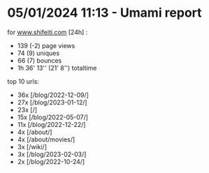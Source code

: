 # 05/01/2024 11:13 - Umami report
for www.shifeiti.com [24h] :

 - 139 (-2) page views
 - 74 (9) uniques
 - 66 (7) bounces
 - 1h 36' 13'' (21' 8'') totaltime


top 10 urls:
 - 36x [/blog/2022-12-09/]
 - 27x [/blog/2023-01-12/]
 - 23x [/]
 - 15x [/blog/2022-05-07/]
 - 11x [/blog/2022-12-22/]
 - 4x [/about/]
 - 4x [/about/movies/]
 - 3x [/wiki/]
 - 3x [/blog/2023-02-03/]
 - 2x [/blog/2022-10-24/]


